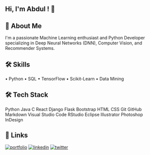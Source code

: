 
## Hi, I'm Abdul ! 👋


## 🚀 About Me
I'm a passionate Machine Learning enthusiast and Python Developer specializing in Deep Neural Networks (DNN), Computer Vision, and Recommender Systems. 


## 🛠 Skills
• Python 
• SQL
• TensorFlow
• Scikit-Learn
• Data Mining

## 🛠 Tech Stack
Python Java  C React Django  Flask  Bootstrap
HTML  CSS  Git  GitHub  Markdown
Visual Studio Code  RStudio  Eclipse
Illustrator  Photoshop  InDesign


## 🔗 Links
[![portfolio](https://img.shields.io/badge/my_portfolio-000?style=for-the-badge&logo=ko-fi&logoColor=white)](https://katherineoelsner.com/)
[![linkedin](https://img.shields.io/badge/linkedin-0A66C2?style=for-the-badge&logo=linkedin&logoColor=white)](https://www.linkedin.com/)
[![twitter](https://img.shields.io/badge/twitter-1DA1F2?style=for-the-badge&logo=twitter&logoColor=white)](https://twitter.com/)






